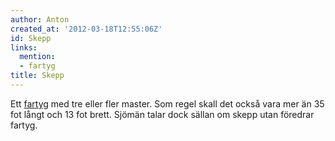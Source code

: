 ```yaml
---
author: Anton
created_at: '2012-03-18T12:55:06Z'
id: Skepp
links:
  mention:
  - fartyg
title: Skepp
---
```


Ett [fartyg] med tre eller fler master. Som regel skall det också vara mer än 35 fot långt och 13
fot brett. Sjömän talar dock sällan om skepp utan föredrar fartyg.

  [fartyg]: fartyg
